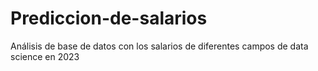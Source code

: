 # Prediccion-de-salarios
Análisis de base de datos con los salarios de diferentes campos de data science en 2023

